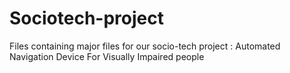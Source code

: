 # Sociotech-project
Files containing major files for our socio-tech project : Automated Navigation Device For Visually Impaired people
